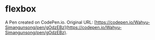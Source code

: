 # flexbox

A Pen created on CodePen.io. Original URL: [https://codepen.io/Wahyu-Simangunsong/pen/gOdzEBz](https://codepen.io/Wahyu-Simangunsong/pen/gOdzEBz).

